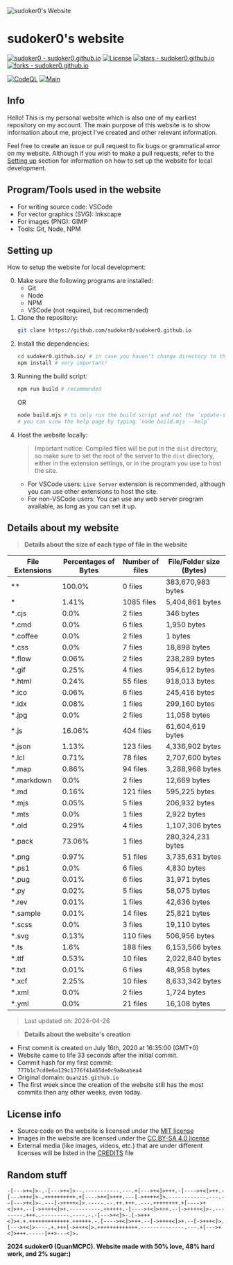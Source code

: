 ![sudoker0's Website](https://sudoker0.github.io/website/image/social_preview.png)

# sudoker0's website

[![sudoker0 - sudoker0.github.io](https://img.shields.io/static/v1?label=sudoker0&message=sudoker0.github.io&color=red&logo=github)](https://github.com/sudoker0/sudoker0.github.io)
[![License](https://img.shields.io/badge/License-MIT-red)](#-license)
[![stars - sudoker0.github.io](https://img.shields.io/github/stars/sudoker0/sudoker0.github.io?style=social)](https://github.com/sudoker0/sudoker0.github.io)
[![forks - sudoker0.github.io](https://img.shields.io/github/forks/sudoker0/sudoker0.github.io?style=social)](https://github.com/sudoker0/sudoker0.github.io)

[![CodeQL](https://github.com/sudoker0/sudoker0.github.io/actions/workflows/codeql-analysis.yml/badge.svg)](https://github.com/sudoker0/sudoker0.github.io/actions/workflows/codeql-analysis.yml)
[![Main](https://github.com/sudoker0/sudoker0.github.io/actions/workflows/main.yml/badge.svg)](https://github.com/sudoker0/sudoker0.github.io/actions/workflows/main.yml)

## Info
Hello! This is my personal website which is also one of my earliest repository on my account. The main purpose of this website is to show information about me, project I've created and other relevant information.

Feel free to create an issue or pull request to fix bugs or grammatical error on my website. Although if you wish to make a pull requests, refer to the [Setting up](#setting-up) section for information on how to set up the website for local development.

## Program/Tools used in the website
- For writing source code: VSCode
- For vector graphics (SVG): Inkscape
- For images (PNG): GIMP
- Tools: Git, Node, NPM

## Setting up
How to setup the website for local development:

0. Make sure the following programs are installed:
    - Git
    - Node
    - NPM
    - VSCode (not required, but recommended)
1. Clone the repository:
    ```bash
    git clone https://github.com/sudoker0/sudoker0.github.io
    ```
2. Install the dependencies:
    ```bash
    cd sudoker0.github.io/ # in case you haven't change directory to the root of the website
    npm install # very important!
    ```
3. Running the build script:
    ```bash
    npm run build # recommended
    ```
    OR
    ```bash
    node build.mjs # to only run the build script and not the `update-site-data.py` script
    # you can view the help page by typing `node build.mjs --help`
    ```
4. Host the website locally:
    > Important notice: Compiled files will be put in the `dist` directory, so make sure to set the root of the server to the `dist` directory, either in the extension settings, or in the program you use to host the site.
    - For VSCode users: `Live Server` extension is recommended, although you can use other extensions to host the site.
    - For non-VSCode users: You can use any web server program available, as long as you can set it up.

## Details about my website

> **Details about the size of each type of file in the website**
<!--python_data_start-->
File Extensions | Percentages of Bytes | Number of files | File/Folder size (Bytes)
----------------|--------------------- |-----------------|--------------------------
\*\* | 100.0% | 0 files | 383,670,983 bytes
\* | 1.41% | 1085 files | 5,404,861 bytes
\*.cjs | 0.0% | 2 files | 346 bytes
\*.cmd | 0.0% | 6 files | 1,950 bytes
\*.coffee | 0.0% | 2 files | 1 bytes
\*.css | 0.0% | 7 files | 18,898 bytes
\*.flow | 0.06% | 2 files | 238,289 bytes
\*.gif | 0.25% | 4 files | 954,612 bytes
\*.html | 0.24% | 55 files | 918,013 bytes
\*.ico | 0.06% | 6 files | 245,416 bytes
\*.idx | 0.08% | 1 files | 299,160 bytes
\*.jpg | 0.0% | 2 files | 11,058 bytes
\*.js | 16.06% | 404 files | 61,604,619 bytes
\*.json | 1.13% | 123 files | 4,336,902 bytes
\*.lcl | 0.71% | 78 files | 2,707,600 bytes
\*.map | 0.86% | 94 files | 3,288,968 bytes
\*.markdown | 0.0% | 2 files | 12,669 bytes
\*.md | 0.16% | 121 files | 595,225 bytes
\*.mjs | 0.05% | 5 files | 206,932 bytes
\*.mts | 0.0% | 1 files | 2,922 bytes
\*.old | 0.29% | 4 files | 1,107,306 bytes
\*.pack | 73.06% | 1 files | 280,324,231 bytes
\*.png | 0.97% | 51 files | 3,735,631 bytes
\*.ps1 | 0.0% | 6 files | 4,830 bytes
\*.pug | 0.01% | 6 files | 31,971 bytes
\*.py | 0.02% | 5 files | 58,075 bytes
\*.rev | 0.01% | 1 files | 42,636 bytes
\*.sample | 0.01% | 14 files | 25,821 bytes
\*.scss | 0.0% | 3 files | 19,110 bytes
\*.svg | 0.13% | 110 files | 506,956 bytes
\*.ts | 1.6% | 188 files | 6,153,566 bytes
\*.ttf | 0.53% | 10 files | 2,022,840 bytes
\*.txt | 0.01% | 6 files | 48,958 bytes
\*.xcf | 2.25% | 10 files | 8,633,342 bytes
\*.xml | 0.0% | 2 files | 1,724 bytes
\*.yml | 0.0% | 21 files | 16,108 bytes
> Last updated on: 2024-04-26
<!--python_data_stop-->

> **Details about the website's creation**
- First commit is created on July 16th, 2020 at 16:35:00 (GMT+0)
- Website came to life 33 seconds after the initial commit.
- Commit hash for my first commit: `777b1c7cd0e6a129c1776f41465de0c9a8eabea4`
- Original domain: `Quan215.github.io`
- The first week since the creation of the website still has the most commits then any other weeks, even today.

## License info
- Source code on the website is licensed under the [MIT license](/LICENSE)
- Images in the website are licensed under the [CC BY-SA 4.0 license](http://creativecommons.org/licenses/by-sa/4.0/)
- External media (like images, videos, etc.) that are under different licenses will be listed in the [CREDITS](/CREDITS.md) file

## Random stuff
```bf
-[--->+<]>-.-[--->+<]>--.-----------.---.+[--->+<]>+++.-[---->+<]>++.-[--->++<]>-.++++++++++.+[---->+<]>+++.---[->++++<]>.------------.---.--[--->+<]>-.---[->++++<]>.-----.--.++.+++..---.++++++++.+[---->+<]>++.--[->++++<]>+.----------.++++++.-[---->+<]>+++.--[->++++<]>-.--------.+++..---------.----.-.-[--->+<]>-.[->+++<]>+.+.+++++++++++++.++++++.-.[---->+<]>+++.--[->++++<]>+.--[->+++<]>.[--->+<]>----.+.+++[->+++<]>.+++++++++++++.--------------.---.+[--->+<]>+++.-----[++>---<]>.
```

**2024 sudoker0 (QuanMCPC). Website made with 50% love, 48% hard work, and 2% sugar:)**
